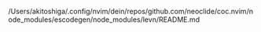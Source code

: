 /Users/akitoshiga/.config/nvim/dein/repos/github.com/neoclide/coc.nvim/node_modules/escodegen/node_modules/levn/README.md